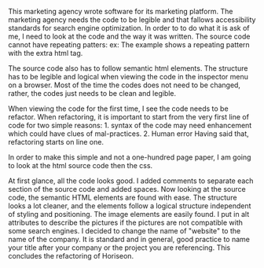 This marketing agency wrote software for its marketing platform. The marketing agency needs the code to be 
legible and that fallows accessibility standards for search engine optimization.
In order to to do what it is ask of me, I need to look at the code and the way it was written.
The source code cannot have repeating patters:
        ex: <html> <html> </html>
The example shows a repeating pattern with the extra html tag. 

The source code also has to follow semantic html elements. The structure has to be legible and logical
when viewing the code in the inspector menu on a browser. Most of the time the codes does not need to be changed,
rather, the codes just needs to be clean and legible. 



When viewing the code for the first time, I see the code needs to be refactor. 
When refactoring, it is important to start from the very first line of code for two simple 
reasons:
        1. syntax of the code may need enhancement which could have clues of mal-practices.
        2. Human error
Having said that, refactoring starts on line one. 

In order to make this simple and not a one-hundred page paper, I am going to look at the html source code then the css.

At first glance, all the code looks good. I added comments to separate each section of the source code and added spaces. 
Now looking at the source code, the semantic HTML elements are found with ease. The structure looks a lot cleaner,
and the elements follow a logical structure independent of styling and positioning. The image elements are easily found.
I put in alt attributes to describe the pictures if the pictures are not compatible with some search engines.
I decided to change the name of "website" to the name of the company. It is standard and in general, good practice 
to name your title after your company or the project you are referencing. This concludes the refactoring of Horiseon.